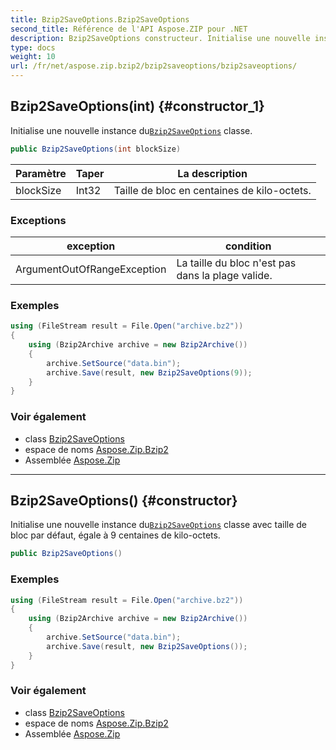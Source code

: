 ```yaml
---
title: Bzip2SaveOptions.Bzip2SaveOptions
second_title: Référence de l'API Aspose.ZIP pour .NET
description: Bzip2SaveOptions constructeur. Initialise une nouvelle instance duBzip2SaveOptions classe.
type: docs
weight: 10
url: /fr/net/aspose.zip.bzip2/bzip2saveoptions/bzip2saveoptions/
---
```

## Bzip2SaveOptions(int) {#constructor_1}

Initialise une nouvelle instance du[`Bzip2SaveOptions`](../) classe.

```csharp
public Bzip2SaveOptions(int blockSize)
```

| Paramètre | Taper | La description |
| --- | --- | --- |
| blockSize | Int32 | Taille de bloc en centaines de kilo-octets. |

### Exceptions

| exception | condition |
| --- | --- |
| ArgumentOutOfRangeException | La taille du bloc n'est pas dans la plage valide. |

### Exemples

```csharp
using (FileStream result = File.Open("archive.bz2"))
{
    using (Bzip2Archive archive = new Bzip2Archive())
    {
        archive.SetSource("data.bin");
        archive.Save(result, new Bzip2SaveOptions(9));
    }
}
```

### Voir également

* class [Bzip2SaveOptions](../)
* espace de noms [Aspose.Zip.Bzip2](../../bzip2saveoptions/)
* Assemblée [Aspose.Zip](../../../)

---

## Bzip2SaveOptions() {#constructor}

Initialise une nouvelle instance du[`Bzip2SaveOptions`](../) classe avec taille de bloc par défaut, égale à 9 centaines de kilo-octets.

```csharp
public Bzip2SaveOptions()
```

### Exemples

```csharp
using (FileStream result = File.Open("archive.bz2"))
{
    using (Bzip2Archive archive = new Bzip2Archive())
    {
        archive.SetSource("data.bin");
        archive.Save(result, new Bzip2SaveOptions());
    }
}
```

### Voir également

* class [Bzip2SaveOptions](../)
* espace de noms [Aspose.Zip.Bzip2](../../bzip2saveoptions/)
* Assemblée [Aspose.Zip](../../../)


